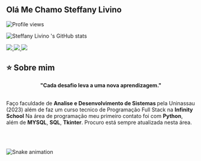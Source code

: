 ## Olá Me Chamo Steffany Livino 

![Profile views](https://gpvc.arturio.dev/steffanylivino)


![Steffany Livino 's GitHub stats](https://github-readme-stats.vercel.app/api?username=steffanylivino&show_icons=true&theme=radical)

<div align="left">
  <a href="https://github.com/SteffanyLivino" target="_blank">
    <img src="https://img.shields.io/badge/GitHub-100000?style=for-the-badge&logo=github&logoColor=white" target="_blank">
  </a>
 
  <a href = "mailto:steffanylivino0@gmail.com">
    <img src="https://img.shields.io/badge/Gmail-D14836?style=for-the-badge&logo=gmail&logoColor=white">
  </a>
  <a href="https://www.linkedin.com/in/steffany-livino-69a6981a1/" target="_blank">
    <img src="https://img.shields.io/badge/-LinkedIn-%230077B5?style=for-the-badge&logo=linkedin&logoColor=white" target="_blank">
  </a>
  <br>
  
</div>

## ⭐️ Sobre mim
<div align='center'>
  <b>"Cada desafio leva a uma nova aprendizagem." </b>
</div><br>

Faço faculdade de  <b>Analise e Desenvolvimento de Sistemas </b> pela Uninassau (2023) além de faz um curso tecnico de Programação Full Stack  na <b> Infinity School</b>
Na área de programação meu primeiro contato foi com  <b>Python</b>, além de <b> MYSQL</b>, <b> SQL</b>, <b> Tkinter</b>. Procuro está sempre atualizada nesta área.

<br><br>

![Snake animation ](https://github.com/SteffanyLivino/steffanylivino/blob/output/github-contribution-grid-snake.sgv)



